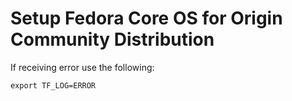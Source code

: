 # Setup Fedora Core OS for Origin Community Distribution
If receiving error use the following:
```
export TF_LOG=ERROR
```
